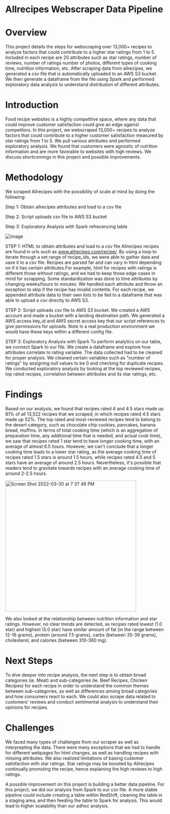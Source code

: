# Allrecipes Webscraper Data Pipeline

# Overview
This project details the steps for webscraping over 13,000+ recipes to analyze factors that could contribute to a higher star ratings from 1 to 5. Included in each recipe are 20 attributes such as star ratings, number of reviews, number of ratings number of photos, different types of cooking time, nutrition information, etc. After scraping data from allrecipes, we generated a csv file that is automatically uploaded to an AWS S3 bucket. We then generate a dataframe from the file using Spark and performed exploratory data analysis to understand distribution of different attributes.

# Introduction
Food recipe websites is a highly competitive space, where any data that could improve customer satisfaction could give an edge against competitors. In this project, we webscraped 13,000+ recipes to analyze factors that could contribute to a higher customer satisfaction measured by star ratings from 1 to 5. We pull various attributes and performed exploratory analysis. We found that customers were agnostic of nutrition information and are more favorable to websites with high reviews. We discuss shortcomings in this project and possible improvements.

# Methodology
We scraped Allrecipes with the possibility of scale at mind by doing the following:

Step 1: Obtain allrecipes attributes and load to a csv file

Step 2: Script uploads csv file to AWS S3 bucket 

Step 3: Exploratory Analysis with Spark refrecencing table

![image](https://user-images.githubusercontent.com/77939423/160414750-143e899d-f307-4a64-ae54-90b713e995be.png)

STEP 1: HTML to obtain attributes and load to a csv file Allrecipes recipes are found in urls such as www.allrecipes.com/recipe/. By using a loop to iterate through a set range of recipe_ids, we were able to gather data and save it to a csv file. Recipes are parsed far and can vary in html depending on if it has certain attributes.For example, html for recipes with ratings is different those without ratings, and we had to keep those edge cases in mind for scrapping. Some standardization was done to time attributes by changing weeks/hours to minutes. We handled each attribute and throw an exception to skip if the recipe has invalid contents. For each recipe, we appended attribute data to their own lists to be fed to a dataframe that was able to upload a csv directly to AWS S3.

STEP 2: Script uploads csv file to AWS S3 bucket. We created a AWS account and made a bucket with a landing destination path. We generated a AWS access key_id and AWS secret access key that our script references to give permissions for uploads. Note in a real production environment we would have these keys within a different config file.

STEP 3: Exploratory Analysis with Spark To perform analytics on our table, we connect Spark to our file. We create a dataframe and explore how attributes correlate to rating variable. The data collected had to be cleaned for proper analysis. We cleaned certain variables such as "number of ratings" by assigning null values to be 0 and checking for duplicate recipes. We conducted exploratory analysis by looking at the top reviewed recipes, top rated recipes, correlation between attributes and its star ratings, etc. 

# Findings
Based on our analysis, we found that recipes rated 4 and 4.5 stars made up 81% of all 13,522 recipes that we scraped, in which recipes rated 4.5 stars made up 52%. The top rated and most-reviewed recipes tend to belong to the desert category, such as chocolate chip cookies, pancakes, banana bread, muffins. In terms of total cooking time (which is an aggregation of preparation time, any additional time that is needed, and actual cook time), we saw that recipes rated 1 star tend to have longer cooking time, with an average of almost 6.5 hours. However, we can't conclude that a longer cooking time leads to a lower star rating, as the average cooking time of recipes rated 1.5 stars is around 1.5 hours, while recipes rated 4.5 and 5 stars have an average of around 2.5 hours. Nevertheless, it's possible that readers tend to gravitate towards recipes with an average cooking time of around 2-2.5 hours.

<img width="412" alt="Screen Shot 2022-03-30 at 7 37 48 PM" src="https://user-images.githubusercontent.com/77939423/160953357-f8f9f81a-9cdd-47c0-8c31-e2ef2f1025f1.png">

We also looked at the relationship between nutrition information and star ratings. However, no clear trends are detected, as recipes rated lowest (1.0 star) and highest (5.0 star) have similar amount of fat (in the range between 12-16 grams), protein (around 7.5 grams), carbs (between 35-39 grams), cholesterol, and calories (between 310-360 mg).

# Next Steps
To dive deeper into recipe analysis, the next step is to obtain broad categories (ie. Meat) and sub-categories (ie. Beef Recipes, Chicken Recipes) for each recipe in order to understand the common themes between sub-categories, as well as differences among broad categories and how consumers react to each. We could also scrape data related to customers' reviews and conduct sentimental analysis to understand their opinions for recipes.

# Challenges
We faced many types of challenges from our scraper as well as interprepting the data. There were many exceptions that we had to handle for different webpages for html changes, as well as handling recipes with missing attributes. We also realized limitations of basing customer satisfaction with star ratings. Star ratings may be boosted by Allrecipes continually promoting the recipe, hence explaining the high reviews to high ratings.

A possible improvement on this project is building a better data pipeline. For this project, we did our analysis from Spark to our csv file. A more stable pipeline could include creating a table within RedShift, cleaning the table in a staging area, and then feeding the table to Spark for analysis. This would lead to higher scalability than our adhoc analysis.
